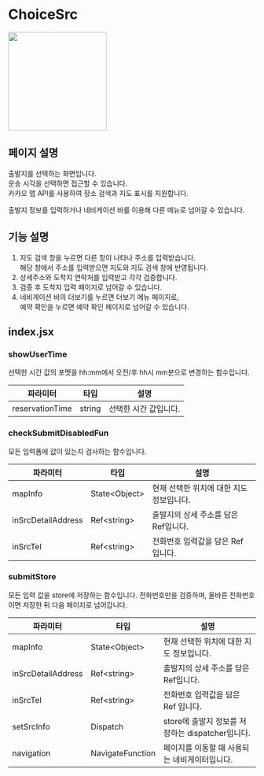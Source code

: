 # ChoiceSrc

<img width="200" src="https://github.com/softeerbootcamp-3rd/Team4-HansalChai/assets/37495809/bd5077ae-d511-4a99-8ce7-b6f06807f43e">

## 페이지 설명
출발지를 선택하는 화면입니다.<br/>
운송 시각을 선택하면 접근할 수 있습니다.<br/>
카카오 맵 API를 사용하여 장소 검색과 지도 표시를 지원합니다.

출발지 정보를 입력하거나 네비게이션 바를 이용해 다른 메뉴로 넘어갈 수 있습니다.

## 기능 설명
1. 지도 검색 창을 누르면 다른 창이 나타나 주소를 입력받습니다.<br/>해당 창에서 주소를 입력받으면 지도와 지도 검색 창에 반영됩니다.
2. 상세주소와 도착지 연락처를 입력받고 각각 검증합니다.
3. 검증 후 도착지 입력 페이지로 넘어갈 수 있습니다.
4. 네비게이션 바의 더보기를 누르면 더보기 메뉴 페이지로,<br/>예약 확인을 누르면 예약 확인 페이지로 넘어갈 수 있습니다.

## index.jsx

### showUserTime
선택한 시간 값의 포멧을 hh:mm에서 오전/후 hh시 mm분으로 변경하는 함수입니다.

| 파라미터 | 타입 | 설명 |
|-------|-----|-----|
| reservationTime | string | 선택한 시간 값입니다. |


### checkSubmitDisabledFun
모든 입력폼에 값이 있는지 검사하는 함수입니다.

| 파라미터 | 타입 | 설명 |
|-------|-----|-----|
| mapInfo | State\<Object\> | 현재 선택한 위치에 대한 지도 정보입니다. |
| inSrcDetailAddress | Ref\<string\> | 출발지의 상세 주소를 담은 Ref입니다. |
| inSrcTel | Ref\<string\> | 전화번호 입력값을 담은 Ref 입니다. |

### submitStore
모든 입력 값을 store에 저장하는 함수입니다.
전화번호만을 검증하며, 올바른 전화번호이면 저장한 뒤 다음 페이지로 넘어갑니다.

| 파라미터 | 타입 | 설명 |
|-------|-----|-----|
| mapInfo | State\<Object\> | 현재 선택한 위치에 대한 지도 정보입니다. |
| inSrcDetailAddress | Ref\<string\> | 출발지의 상세 주소를 담은 Ref입니다. |
| inSrcTel | Ref\<string\> | 전화번호 입력값을 담은 Ref 입니다. |
| setSrcInfo | Dispatch | store에 출발지 정보를 저장하는 dispatcher입니다. |
| navigation | NavigateFunction | 페이지를 이동할 때 사용되는 네비게이터입니다. |